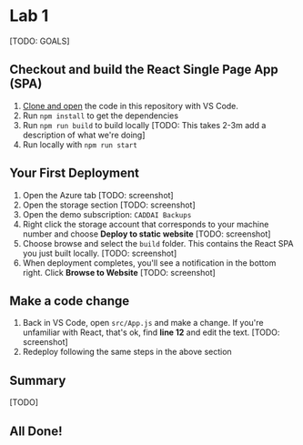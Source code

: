 # Lab 1

[TODO: GOALS]

## Checkout and build the React Single Page App (SPA)
1. [Clone and open](vscode://vscode.git/clone?url=https://github.com/bowdenk7/lab1-spa.git) the code in this repository with VS Code.
2. Run `npm install` to get the dependencies
3. Run `npm run build` to build locally
[TODO: This takes 2-3m add a description of what we're doing]
4. Run locally with `npm run start`

## Your First Deployment
1. Open the Azure tab 
[TODO: screenshot]
2. Open the storage section
[TODO: screenshot]
3. Open the demo subscription: `CADDAI Backups` 
4. Right click the storage account that corresponds to your machine number and choose **Deploy to static website**
[TODO: screenshot]
5. Choose browse and select the `build` folder. This contains the React SPA you just built locally.
[TODO: screenshot]
6. When deployment completes, you'll see a notification in the bottom right. Click **Browse to Website** 
[TODO: screenshot]

## Make a code change
1. Back in VS Code, open `src/App.js` and make a change. If you're unfamiliar with React, that's ok, find **line 12** and edit the text.
[TODO: screenshot]
2. Redeploy following the same steps in the above section

## Summary
[TODO] 

## All Done!

